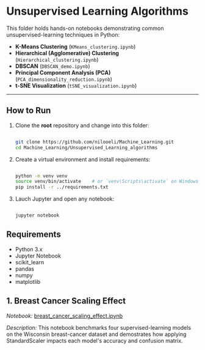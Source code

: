 # Unsupervised Learning Algorithms

This folder holds hands-on notebooks demonstrating common
unsupervised-learning techniques in Python:

- **K-Means Clustering** (`KMeans_clustering.ipynb`)  
- **Hierarchical (Agglomerative) Clustering** (`Hierarchical_clustering.ipynb`)  
- **DBSCAN** (`DBSCAN_demo.ipynb`)  
- **Principal Component Analysis (PCA)** (`PCA_dimensionality_reduction.ipynb`)  
- **t-SNE Visualization** (`tSNE_visualization.ipynb`)  

---

## How to Run

1. Clone the **root** repository and change into this folder:  
   ```bash
   
   git clone https://github.com/nilooeli/Machine_Learning.git
   cd Machine_Learning/Unsupervised_Learning_algorithms

2. Create a virtual environment and install requirements:
   ```bash
   
   python -m venv venv
   source venv/bin/activate    # or `venv\Scripts\activate` on Windows
   pip install -r ../requirements.txt

3. Lauch Jupyter and open any notebook:
   ```bash

   jupyter notebook
   

## Requirements

- Python 3.x
- Jupyter Notebook
- scikit_learn
- pandas
- numpy
- matplotlib

## 1. Breast Cancer Scaling Effect

*Notebook:* [breast_cancer_scaling_effect.ipynb](unsupervised_learning_algorithms/breast_cancer_scaling_effect.ipynb)

*Description:* This notebook benchmarks four supervised-learning models on the Wisconsin breast-cancer dataset and demostrates how applying StandardScaler impacts each model's accuracy and confusion matrix.
